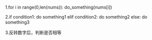 1.for i in range(0,len(nums)):
    do_something(nums[i])

2.if condition1:
    do something1
  elif condition2:
    do something2
  else:
    do something3

3.反转数字后，判断是否相等
